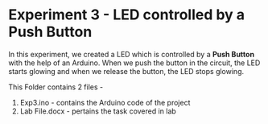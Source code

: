 # Experiment 3 - LED controlled by a Push Button
In this experiment, we created a LED which is controlled by a **Push Button** with the help of an Arduino. When we push the button in the circuit, the LED starts glowing and when we release the button, the LED stops glowing.

This Folder contains 2 files -
1. Exp3.ino - contains the Arduino code of the project
2. Lab File.docx - pertains the task covered in lab
